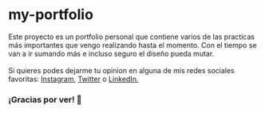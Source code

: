 # my-portfolio
Este proyecto es un portfolio personal que contiene varios de las practicas más importantes que vengo realizando hasta el momento. Con el tiempo se van a ir sumando más e incluso seguro el diseño pueda mutar.
<br>
<br>
Si quieres podes dejarme tu opinion en alguna de mis redes sociales favoritas: <a href="https://www.instagram.com/joelbidal/" target="_blank"> Instagram</a>, <a href="https://twitter.com/JoelBidal5" target="_blank">Twitter</a> o <a href="https://www.linkedin.com/in/joel-bidal-55852711b/" target="_blank">LinkedIn.</a>

<h3>¡Gracias por ver! 🥰</h3>
